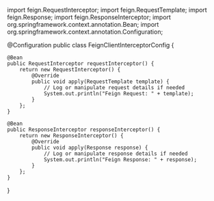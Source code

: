 import feign.RequestInterceptor;
import feign.RequestTemplate;
import feign.Response;
import feign.ResponseInterceptor;
import org.springframework.context.annotation.Bean;
import org.springframework.context.annotation.Configuration;

@Configuration
public class FeignClientInterceptorConfig {

    @Bean
    public RequestInterceptor requestInterceptor() {
        return new RequestInterceptor() {
            @Override
            public void apply(RequestTemplate template) {
                // Log or manipulate request details if needed
                System.out.println("Feign Request: " + template);
            }
        };
    }

    @Bean
    public ResponseInterceptor responseInterceptor() {
        return new ResponseInterceptor() {
            @Override
            public void apply(Response response) {
                // Log or manipulate response details if needed
                System.out.println("Feign Response: " + response);
            }
        };
    }
}

